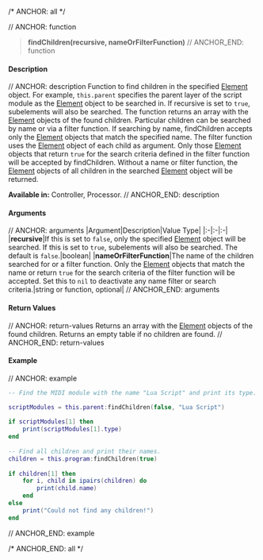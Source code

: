 /* ANCHOR: all */

// ANCHOR: function
>**findChildren(recursive, nameOrFilterFunction)**
// ANCHOR_END: function

#### Description

// ANCHOR: description
Function to find children in the specified [Element](./Element.md) object. For example, ``this.parent`` specifies the parent layer of the script module as the [Element](./Element.md) object to be searched in. If recursive is set to ``true``, subelements will also be searched. The function returns an array with the [Element](./Element.md) objects of the found children. Particular children can be searched by name or via a filter function. If searching by name, findChildren accepts only the [Element](./Element.md) objects that match the specified name. The filter function uses the [Element](./Element.md) object of each child as argument. Only those [Element](./Element.md) objects that return ``true`` for the search criteria defined in the filter function will be accepted by findChildren. Without a name or filter function, the [Element](./Element.md) objects of all children in the searched [Element](./Element.md) object will be returned.

**Available in:** Controller, Processor.
// ANCHOR_END: description

#### Arguments

// ANCHOR: arguments
|Argument|Description|Value Type|
|:-|:-|:-|
|**recursive**|If this is set to ``false``, only the specified [Element](./Element.md) object will be searched. If this is set to ``true``, subelements will also be searched. The default is ``false``.|boolean|
|**nameOrFilterFunction**|The name of the children searched for or a filter function. Only the [Element](./Element.md) objects that match the name or return ``true`` for the search criteria of the filter function will be accepted. Set this to ``nil`` to deactivate any name filter or search criteria.|string or function, optional|
// ANCHOR_END: arguments

#### Return Values

// ANCHOR: return-values
Returns an array with the [Element](./Element.md) objects of the found children. Returns an empty table if no children are found.
// ANCHOR_END: return-values

#### Example

// ANCHOR: example
```lua
-- Find the MIDI module with the name "Lua Script" and print its type.

scriptModules = this.parent:findChildren(false, "Lua Script")
 
if scriptModules[1] then
    print(scriptModules[1].type)
end
 
-- Find all children and print their names.
children = this.program:findChildren(true)
 
if children[1] then
    for i, child in ipairs(children) do
        print(child.name)
    end
else
    print("Could not find any children!")
end
```
// ANCHOR_END: example

/* ANCHOR_END: all */